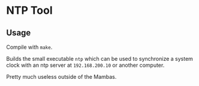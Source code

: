 # NTP Tool

## Usage

Compile with `make`.

Builds the small executable `ntp` which can be used to synchronize a system clock with an ntp server at `192.168.200.10` or another computer.

Pretty much useless outside of the Mambas.
